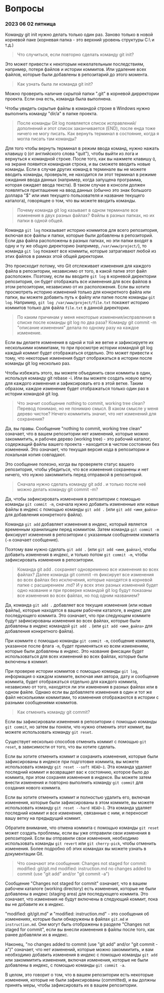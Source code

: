 # Вопросы
### 2023 06 02 пятница
Команду git init нужно делать только один раз. Заново только в новой корневой паке (корневая папка - это верхний уровень структуры С:\ и т.д.)

> Что случиться, если повторно сделать команду git init?

Это может привести к некоторым нежелательным последствиям, например, потеря файлов и истории коммитов. Или удаление всех файлов, которые были добавлены в репозитарий до этого момента.

> Как узнать была ли команда git init?

Можно проверить наличие скрытой папки ".git" в корневой дирректории проекта. Если она есть, команда была выполнена.

Чтобы увидеть скрытые файлы в командой строке в Windows нужно выполнить команду "dir/a" в папке проекта.

> После команды Git log появляется список исправлений/дополнений и этот список заканчивается (END), после енда тоже ничего не могу писать.
Как вернуть терминал в состояние, когда я могла писать там команды?

Для того чтобы вернуть терминал в режим ввода команд, нужно нажать клавишу `Q` (от английского слова "quit"), чтобы выйти из лога и вернуться к командной строке. После того, как вы нажмете клавишу `Q`, на экране появится командная строка, и вы сможете вводить новые команды. Если в случае других команд в терминале вы не можете вводить команды, проверьте, не находится ли этот терминал в режиме ожидания ввода данных (например, когда запущена программа, которая ожидает ввода текста). В таком случае в консоли должен появляться приглашение на ввод данных (обычно это знак большого доллара "$" или имя текущего пользователя и название текущего каталога), говорящее о том, что вы можете вводить команды.

> Почему команда git log казывает в одном терминале все изменения в двух разных файлах? Файлы в разных папках, но их папки в одной общей.

Команда `git log` показывает историю коммитов для всего репозитория, включая все файлы и папки, которые были добавлены в репозиторий. Если два файла расположены в разных папках, но эти папки входят в одну и ту же общую директорию (например, `/var/www/project/`), то команда `git log` покажет все коммиты, которые затрагивают любой из этих файлов в рамках этой общей директории.

Это происходит потому, что Git отслеживает изменения для каждого файла в репозитории, независимо от того, в какой папке этот файл расположен. Поэтому, если вы вводите `git log` в корневой директории репозитория, он будет отображать все изменения для всех файлов в этом репозитории, независимо от их расположения. Если вы хотите просмотреть историю изменений только для конкретного файла или папки, вы можете добавить путь к файлу или папке после команды `git log`. Например, `git log /var/www/project/file.txt` покажет историю коммитов только для файла `file.txt` в данной директории.

> По каким причинам у меня некоторые изменения/исправления в списке после команды git log по два раза? Команду git commit -m "описание изменения" делала по одному разу на каждое изменение.

Если вы делаете изменения в одной и той же ветке и зафиксируете их несколькими коммитами, то при просмотре истории командой git log каждый коммит будет отображаться отдельно. Это может привести к тому, что некоторые изменения будут отображаться в истории после команды git log несколько раз.

Чтобы избежать этого, вы можете объединить свои коммиты в один, используя команду git rebase -i. Или вы можете создать новую ветку для каждого изменения и зафиксировать его в этой ветке. Таким образом, каждое изменение будет отображаться только один раз в истории командой git log.

> Что значит сообщение nothing to commit, working tree clean? Перевод понимаю, но не понимаю смысл. В каком смысле у меня дерево чистое? Нечего коммитить значит, что нет изменений для сохранения?

Да, вы правы. Сообщение "nothing to commit, working tree clean" означает, что в вашем репозитории нет изменений, которые можно закоммитить, и рабочее дерево (working tree) - это рабочий каталог, содержащий файлы вашего проекта - находится в чистом состоянии без изменений. Это означает, что текущая версия кода в репозитории и локальная копия совпадают.

Это сообщение полезно, когда вы проверяете статус вашего репозитория, чтобы убедиться, что все изменения сохранены и нет ничего, что нужно закоммитить перед отправкой в репозиторий.

> Cначала нужно сделать команду git add . и только после неё можно делать команду git commit -m?

Да, чтобы зафиксировать изменения в репозитории с помощью команды `git commit -m`, сначала нужно добавить измененные или новые файлы в индекс с помощью команды `git add .` (или `git add <имя_файла>` для добавления конкретного файла).

Команда `git add` добавляет изменения в индекс, который является временным хранилищем перед коммитом. Затем команда `git commit -m` фиксирует изменения в репозитории с указанным сообщением коммита (`-m` означает сообщение).

Поэтому вам нужно сделать `git add .` (или `git add <имя_файла>`), чтобы добавить изменения в индекс, и только потом `git commit -m`, чтобы зафиксировать изменения в репозитории.

> Команда git add . сохраняет одновременно все изменения во всех файлах? Далее команда git commit -m фиксирует все изменения во всех файлах без исключения, которые находятся в корневой папке с расширением .md? И у всех этих разных изменений будет одно название и при проверке командой git log будут показаны все изменения во всех файлах, но под одним названием?

Да, команда `git add .` добавляет все текущие изменения (или новые файлы), которые находятся в вашем рабочем каталоге, в индекс для последующего коммита. Это означает, что при следующем коммите будут зафиксированы изменения во всех файлах, которые были добавлены в индекс командой `git add .` (или `git add <имя_файла>` для добавления конкретного файла).

При коммите с помощью команды `git commit -m`, сообщение коммита, указанное после флага `-m`, будет применяться ко всем изменениям, которые были добавлены в индекс. Это название фиксации будет использоваться для всех изменений во всех файлах, которые были включены в коммит.

При проверке истории коммитов с помощью команды `git log`, информация о каждом коммите, включая имя автора, дату и сообщение коммита, будет отображаться отдельно для каждого коммита, независимо от того, находятся ли эти изменения в разных файлах или в одном файле. Однако если вы добавляете изменения в один и тот же файл несколькими коммитами, то изменения отображаются в истории с разными сообщениями коммитов.

> Как отменить команду git commit?

Если вы зафиксировали изменения в репозитории с помощью команды `git commit`, но затем вы поняли, что нужно отменить этот коммит, вы можете использовать команду `git reset`.

Существует несколько способов отменить коммит с помощью `git reset`, в зависимости от того, что вы хотите сделать.

Если вы хотите отменить коммит и сохранить изменения, которые были зафиксированы в индексе при подготовке коммита, вы можете использовать команду `git reset --soft HEAD~1`. Эта команда удаляет последний коммит и возвращает вас к состоянию, которое было до коммита, при этом сохраняя изменения в индексе. Вы можете затем внести изменения и повторно выполнить команду `git commit` для создания нового коммита.

Если вы хотите отменить коммит и полностью удалить его, включая изменения, которые были зафиксированы в этом коммите, вы можете использовать команду `git reset --hard HEAD~1`. Эта команда удаляет последний коммит и все изменения, связанные с ним, и переносит вашу ветку на предыдущий коммит.

Обратите внимание, что отмена коммита с помощью команды `git reset` может создать проблемы, если вы уже отправили свои изменения в репозиторий. Если вы отправили свои изменения, необходимо использовать команды `git revert` или `git cherry-pick`, чтобы отменить изменения. Более подробно об этих командах вы можете узнать в документации Git.

> Что означают эти сообщения: Changes not staged for commit:        modified:   git/git.md modified:   instruction.md no changes added to commit (use "git add" and/or "git commit -a")

Сообщение "Changes not staged for commit" означает, что в вашем рабочем каталоге (working directory) есть изменения, которые не были добавлены в индекс (staging area) для последующего коммита. Это означает, что изменения не будут включены в следующий коммит, пока вы не добавите их в индекс.

"modified: git/git.md" и "modified: instruction.md" - это сообщения об изменениях, которые были обнаружены в файлах `git.md` и `instruction.md`. Они могут быть отображены в разделе "Changes not staged for commit", если вы внесли изменения в файлы после того, как ранее добавляли их в индекс.

Наконец, "no changes added to commit (use "git add" and/or "git commit -a")" означает, что нет изменений, которые можно закоммитить, и вам необходимо добавить изменения в индекс с помощью команды `git add` или закоммитить изменения, включая изменения, которые не были добавлены в индекс, с помощью команды `git commit -a`. 

В целом, это говорит о том, что в вашем репозитории есть некоторые изменения, которые не были зафиксированы (committed), и вы должны принять меры, чтобы зафиксировать их в вашем репозитории.


